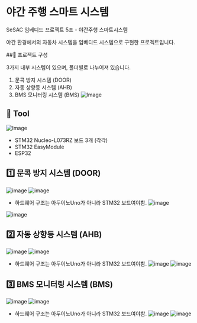 # 야간 주행 스마트 시스템
SeSAC 임베디드 프로젝트 5조 - 야간주행 스마트시스템

야간 환경에서의 자동차 시스템을 임베디드 시스템으로 구현한 프로젝트입니다.

##:pushpin: 프로젝트 구성

3가지 내부 시스템이 있으며, 폴더별로 나누어져 있습니다.
1. 문콕 방지 시스템 (DOOR)
2. 자동 상향등 시스템 (AHB)
3. BMS 모니터링 시스템 (BMS)
![Image](https://github.com/user-attachments/assets/33030bc7-2c3d-44d5-bc6f-1b7b635ce7b5)


## :pushpin: Tool
![Image](https://github.com/user-attachments/assets/e450aefa-8849-42ac-a6d2-09627df8ef7e)
- STM32 Nucleo-L073RZ 보드 3개 (각각)
- STM32 EasyModule
- ESP32


## :one: 문콕 방지 시스템 (DOOR)
![image](https://github.com/user-attachments/assets/0e1e5da4-2286-4bbf-beee-5d26744f9d92)
![image](https://github.com/user-attachments/assets/3d5fe99c-0c8d-49df-bfbe-34e119091672)
- 하드웨어 구조는 아두이노Uno가 아니라 STM32 보드여야함.
![image](https://github.com/user-attachments/assets/c0e209d4-f038-438b-ac05-2f7aa7e194af)

![image](https://github.com/user-attachments/assets/cba5b8ed-e3e1-489c-8e54-3be72856024a)



## :two: 자동 상향등 시스템 (AHB)
![image](https://github.com/user-attachments/assets/87c8bbfb-68e4-47d5-9c0c-74edbf527746)
![image](https://github.com/user-attachments/assets/67fca3c1-1029-447c-8176-4bbeaf782d84)
- 하드웨어 구조는 아두이노Uno가 아니라 STM32 보드여야함.
![image](https://github.com/user-attachments/assets/0a8afc39-0a41-4e53-a370-71a8cfce9699)
![image](https://github.com/user-attachments/assets/ebb89f49-b0f0-40ca-a3a8-ace7359bf4bb)

## :three: BMS 모니터링 시스템 (BMS)
![image](https://github.com/user-attachments/assets/735c78bb-f649-4072-8617-7f2f77b62360)
![image](https://github.com/user-attachments/assets/2c0cf6b8-8315-44ea-bb53-7ba9c463c1a4)
- 하드웨어 구조는 아두이노Uno가 아니라 STM32 보드여야함.
![image](https://github.com/user-attachments/assets/974b4ab2-25b8-497e-9849-6a892f9e4cb2)
![image](https://github.com/user-attachments/assets/e16da10c-2148-4d7a-9f2c-3091cee04522)

